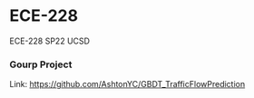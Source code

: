 # ECE-228
ECE-228 SP22 UCSD


### Gourp Project
Link: https://github.com/AshtonYC/GBDT_TrafficFlowPrediction
